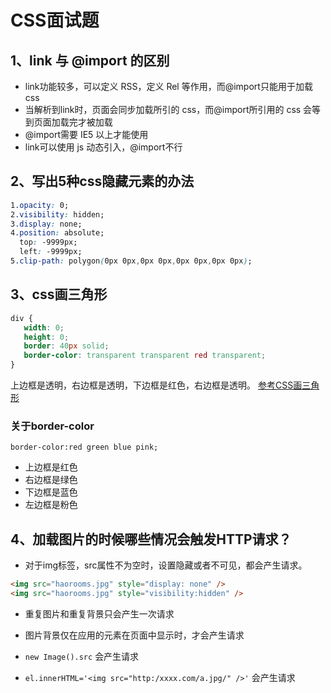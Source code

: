# CSS面试题
## 1、link 与 @import 的区别
* link功能较多，可以定义 RSS，定义 Rel 等作用，而@import只能用于加载 css
* 当解析到link时，页面会同步加载所引的 css，而@import所引用的 css 会等到页面加载完才被加载
* @import需要 IE5 以上才能使用
* link可以使用 js 动态引入，@import不行
## 2、写出5种css隐藏元素的办法
```css
1.opacity: 0;
2.visibility: hidden;
3.display: none;
4.position: absolute;
  top: -9999px;
  left: -9999px;
5.clip-path: polygon(0px 0px,0px 0px,0px 0px,0px 0px);
```
## 3、css画三角形
```css
div {
   width: 0;
   height: 0;
   border: 40px solid;
   border-color: transparent transparent red transparent;
}
```
上边框是透明，右边框是透明，下边框是红色，右边框是透明。
[参考CSS画三角形](https://www.jianshu.com/p/9a463d50e441)
### 关于border-color
`border-color:red green blue pink;`

* 上边框是红色
* 右边框是绿色
* 下边框是蓝色
* 左边框是粉色
## 4、加载图片的时候哪些情况会触发HTTP请求？
* 对于img标签，src属性不为空时，设置隐藏或者不可见，都会产生请求。
```html
<img src="haorooms.jpg" style="display: none" />
<img src="haorooms.jpg" style="visibility:hidden" />
```
* 重复图片和重复背景只会产生一次请求

* 图片背景仅在应用的元素在页面中显示时，才会产生请求

* ```new Image().src``` 会产生请求

* ```el.innerHTML='<img src="http:/xxxx.com/a.jpg/" />'``` 会产生请求